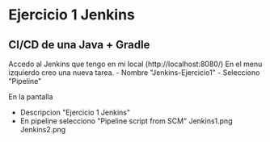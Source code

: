 # Ejercicio 1 Jenkins

## CI/CD de una Java + Gradle

Accedo al Jenkins que tengo en mi local (http://localhost:8080/)
En el menu izquierdo creo una nueva tarea.
    - Nombre "Jenkins-Ejercicio1"
    - Selecciono "Pipeline"

En la pantalla 
- Descripcion "Ejercicio 1 Jenkins"
- En pipeline selecciono "Pipeline script from SCM"
Jenkins1.png
Jenkins2.png


